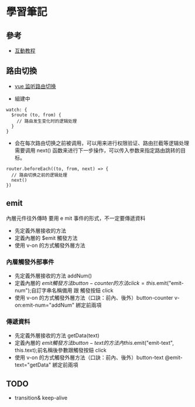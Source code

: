# 學習筆記

## 參考

- [互動教程](https://cn.vuejs.org/tutorial/#step-1)

## 路由切換

- [vue 监听路由切换](https://juejin.cn/s/vue%E7%9B%91%E5%90%AC%E8%B7%AF%E7%94%B1%E5%88%87%E6%8D%A2)

- 組建中

```
watch: {
  $route (to, from) {
    // 路由发生变化时的逻辑处理
  }
}

```

- 会在每次路由切换之前被调用，可以用来进行权限验证、路由拦截等逻辑处理
  需要调用 next() 函数来进行下一步操作，可以传入参数来指定路由跳转的目标。

```
router.beforeEach((to, from, next) => {
  // 路由切换之前的逻辑处理
  next()
})

```

## emit

內層元件往外傳時 要用 e mit 事件的形式，不一定要傳遞資料

- 先定義外層接收的方法
- 定義內層的 $emit 觸發方法
- 使用 v-on 的方式觸發外層方法

### 內層觸發外部事件

- 先定義外層接收的方法 addNum()
- 定義內層的 $emit 觸發方法 button-counter 的方法 click= this.$emit("emit-num");自訂字串名稱備用 跟 觸發按鈕 click
- 使用 v-on 的方式觸發外層方法（口訣：前內、後外）button-counter v-on:emit-num="addNum" 綁定前兩項

### 傳遞資料

- 先定義外層接收的方法 getData(text)
- 定義內層的 $emit 觸發方法 button-text 的方法 內 this.$emit("emit-text", this.text);前名稱後參數跟觸發按鈕 click
- 使用 v-on 的方式觸發外層方法（口訣：前內、後外）button-text @emit-text="getData" 綁定前兩項

## TODO

- transition& keep-alive
